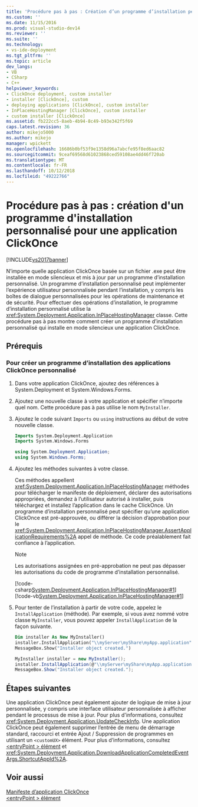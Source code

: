 ```yaml
---
title: 'Procédure pas à pas : Création d’un programme d’installation personnalisé pour une Application ClickOnce | Microsoft Docs'
ms.custom: ''
ms.date: 11/15/2016
ms.prod: visual-studio-dev14
ms.reviewer: ''
ms.suite: ''
ms.technology:
- vs-ide-deployment
ms.tgt_pltfrm: ''
ms.topic: article
dev_langs:
- VB
- CSharp
- C++
helpviewer_keywords:
- ClickOnce deployment, custom installer
- installer [ClickOnce], custom
- deploying applications [ClickOnce], custom installer
- InPlaceHostingManager [ClickOnce], custom installer
- custom installer [ClickOnce]
ms.assetid: fb222cc5-8aeb-4b94-8c49-b93e342f5f69
caps.latest.revision: 36
author: mikejo5000
ms.author: mikejo
manager: wpickett
ms.openlocfilehash: 16686b0bf53f9e1358d96a7abcfe95f8ed6aac82
ms.sourcegitcommit: 9ceaf69568d61023868ced59108ae4dd46f720ab
ms.translationtype: MT
ms.contentlocale: fr-FR
ms.lasthandoff: 10/12/2018
ms.locfileid: "49222766"
---
```

# <a name="walkthrough-creating-a-custom-installer-for-a-clickonce-application"></a>Procédure pas à pas : création d'un programme d'installation personnalisé pour une application ClickOnce
[!INCLUDE[vs2017banner](../includes/vs2017banner.md)]

N’importe quelle application ClickOnce basée sur un fichier .exe peut être installée en mode silencieux et mis à jour par un programme d’installation personnalisé. Un programme d’installation personnalisé peut implémenter l’expérience utilisateur personnalisée pendant l’installation, y compris les boîtes de dialogue personnalisées pour les opérations de maintenance et de sécurité. Pour effectuer des opérations d’installation, le programme d’installation personnalisé utilise la <xref:System.Deployment.Application.InPlaceHostingManager> classe. Cette procédure pas à pas montre comment créer un programme d’installation personnalisé qui installe en mode silencieux une application ClickOnce.  
  
## <a name="prerequisites"></a>Prérequis  
  
### <a name="to-create-a-custom-clickonce-application-installer"></a>Pour créer un programme d’installation des applications ClickOnce personnalisé  
  
1.  Dans votre application ClickOnce, ajoutez des références à System.Deployment et System.Windows.Forms.  
  
2.  Ajoutez une nouvelle classe à votre application et spécifier n’importe quel nom. Cette procédure pas à pas utilise le nom `MyInstaller`.  
  
3.  Ajoutez le code suivant `Imports` ou `using` instructions au début de votre nouvelle classe.  
  
    ```vb  
    Imports System.Deployment.Application  
    Imports System.Windows.Forms  
    ```  
  
    ```csharp  
    using System.Deployment.Application;  
    using System.Windows.Forms;  
    ```  
  
4.  Ajoutez les méthodes suivantes à votre classe.  
  
     Ces méthodes appellent <xref:System.Deployment.Application.InPlaceHostingManager> méthodes pour télécharger le manifeste de déploiement, déclarer des autorisations appropriées, demandez à l’utilisateur autorisé à installer, puis téléchargez et installez l’application dans le cache ClickOnce. Un programme d’installation personnalisé peut spécifier qu’une application ClickOnce est pré-approuvée, ou différer la décision d’approbation pour le <xref:System.Deployment.Application.InPlaceHostingManager.AssertApplicationRequirements%2A> appel de méthode. Ce code préalablement fait confiance à l’application.  
  
    > [!NOTE]
    >  Les autorisations assignées en pré-approbation ne peut pas dépasser les autorisations du code de programme d’installation personnalisé.  
  
     [!code-csharp[System.Deployment.Application.InPlaceHostingManager#1](../snippets/csharp/VS_Snippets_Winforms/System.Deployment.Application.InPlaceHostingManager/CS/Form1.cs#1)]
     [!code-vb[System.Deployment.Application.InPlaceHostingManager#1](../snippets/visualbasic/VS_Snippets_Winforms/System.Deployment.Application.InPlaceHostingManager/VB/Form1.vb#1)]  
  
5.  Pour tenter de l’installation à partir de votre code, appelez le `InstallApplication` (méthode). Par exemple, si vous avez nommé votre classe `MyInstaller`, vous pouvez appeler `InstallApplication` de la façon suivante.  
  
    ```vb  
    Dim installer As New MyInstaller()  
    installer.InstallApplication("\\myServer\myShare\myApp.application")  
    MessageBox.Show("Installer object created.")  
    ```  
  
    ```csharp  
    MyInstaller installer = new MyInstaller();  
    installer.InstallApplication(@"\\myServer\myShare\myApp.application");  
    MessageBox.Show("Installer object created.");  
    ```  
  
## <a name="next-steps"></a>Étapes suivantes  
 Une application ClickOnce peut également ajouter de logique de mise à jour personnalisée, y compris une interface utilisateur personnalisée à afficher pendant le processus de mise à jour. Pour plus d'informations, consultez <xref:System.Deployment.Application.UpdateCheckInfo>. Une application ClickOnce peut également supprimer l’entrée de menu de démarrage standard, raccourci et entrée Ajout / Suppression de programmes en utilisant un `<customUX>` élément. Pour plus d’informations, consultez [ \<entryPoint > élément](../deployment/entrypoint-element-clickonce-application.md) et <xref:System.Deployment.Application.DownloadApplicationCompletedEventArgs.ShortcutAppId%2A>.  
  
## <a name="see-also"></a>Voir aussi  
 [Manifeste d’application ClickOnce](../deployment/clickonce-application-manifest.md)   
 [\<entryPoint > élément](../deployment/entrypoint-element-clickonce-application.md)



